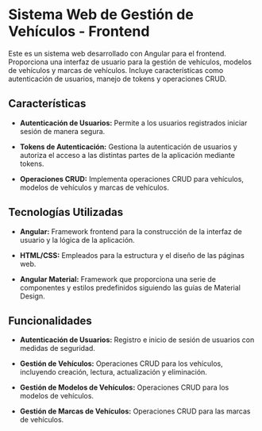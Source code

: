# Sistema Web de Gestión de Vehículos - Frontend

Este es un sistema web desarrollado con Angular para el frontend. Proporciona una interfaz de usuario para la gestión de vehículos, modelos de vehículos y marcas de vehículos. Incluye características como autenticación de usuarios, manejo de tokens y operaciones CRUD.

## Características

- **Autenticación de Usuarios:** Permite a los usuarios registrados iniciar sesión de manera segura.
  
- **Tokens de Autenticación:** Gestiona la autenticación de usuarios y autoriza el acceso a las distintas partes de la aplicación mediante tokens.

- **Operaciones CRUD:** Implementa operaciones CRUD para vehículos, modelos de vehículos y marcas de vehículos.

## Tecnologías Utilizadas

- **Angular:** Framework frontend para la construcción de la interfaz de usuario y la lógica de la aplicación.

- **HTML/CSS:** Empleados para la estructura y el diseño de las páginas web.

- **Angular Material:** Framework que proporciona una serie de componentes y estilos predefinidos siguiendo las guías de Material Design.

## Funcionalidades

- **Autenticación de Usuarios:** Registro e inicio de sesión de usuarios con medidas de seguridad.

- **Gestión de Vehículos:** Operaciones CRUD para los vehículos, incluyendo creación, lectura, actualización y eliminación.

- **Gestión de Modelos de Vehículos:** Operaciones CRUD para los modelos de vehículos.

- **Gestión de Marcas de Vehículos:** Operaciones CRUD para las marcas de vehículos.

